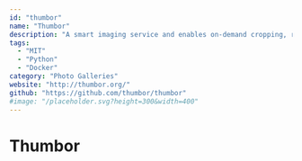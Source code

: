```yaml
---
id: "thumbor"
name: "Thumbor"
description: "A smart imaging service and enables on-demand cropping, resizing, applying filters and optimizing images."
tags:
  - "MIT"
  - "Python"
  - "Docker"
category: "Photo Galleries"
website: "http://thumbor.org/"
github: "https://github.com/thumbor/thumbor"
#image: "/placeholder.svg?height=300&width=400"
---
```


# Thumbor
